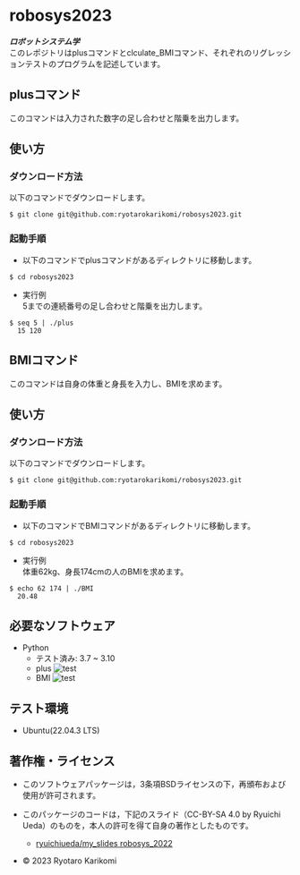 # robosys2023
***ロボットシステム学***  
このレポジトリはplusコマンドとclculate_BMIコマンド、それぞれのリグレッションテストのプログラムを記述しています。

## plusコマンド
このコマンドは入力された数字の足し合わせと階乗を出力します。

## 使い方
### ダウンロード方法
以下のコマンドでダウンロードします。
```
$ git clone git@github.com:ryotarokarikomi/robosys2023.git
```

### 起動手順
* 以下のコマンドでplusコマンドがあるディレクトリに移動します。
```
$ cd robosys2023
```
* 実行例  
5までの連続番号の足し合わせと階乗を出力します。
```
$ seq 5 | ./plus
  15 120
```

## BMIコマンド
このコマンドは自身の体重と身長を入力し、BMIを求めます。

## 使い方
### ダウンロード方法
以下のコマンドでダウンロードします。
```
$ git clone git@github.com:ryotarokarikomi/robosys2023.git
```

### 起動手順
* 以下のコマンドでBMIコマンドがあるディレクトリに移動します。
```
$ cd robosys2023
```
* 実行例  
体重62kg、身長174cmの人のBMIを求めます。
```
$ echo 62 174 | ./BMI
  20.48
```

## 必要なソフトウェア
  * Python
    * テスト済み: 3.7 ~ 3.10
    * plus ![test](https://github.com/ryotarokarikomi/robosys2023/actions/workflows/test_plus.yml/badge.svg)
    * BMI ![test](https://github.com/ryotarokarikomi/robosys2023/actions/workflows/test_BMI.yml/badge.svg)


## テスト環境
* Ubuntu(22.04.3 LTS)


## 著作権・ライセンス

* このソフトウェアパッケージは，3条項BSDライセンスの下，再頒布および使用が許可されます。
* このパッケージのコードは，下記のスライド（CC-BY-SA 4.0 by Ryuichi Ueda）のものを，本人の許可を得て自身の著作としたものです。
  * [ryuichiueda/my_slides robosys_2022](https://github.com/ryuichiueda/my_slides/tree/master/robosys_2022)


* © 2023 Ryotaro Karikomi
